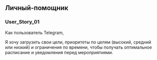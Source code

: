 ## Личный-помощник
### User_Story_01

Как пользователь Telegram,

Я хочу загрузить свои цели, приоритеты по целям (высокий, средний или низкий) и ограничения по времени, чтобы получать оптимальное расписание и уведомления перед мероприятиями.
